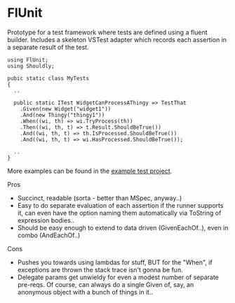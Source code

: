 # FlUnit

Prototype for a test framework where tests are defined using a fluent builder. Includes a skeleton VSTest adapter which records each assertion in a separate result of the test. 

```
using FlUnit;
using Shouldly;

pubic static class MyTests
{
  ..

  public static ITest WidgetCanProcessAThingy => TestThat
    .Given(new Widget("widget1"))
    .And(new Thingy("thingy1"))
    .When((wi, th) => wi.TryProcess(th))
    .Then((wi, th, t) => t.Result.ShouldBeTrue())
    .And((wi, th, t) => th.IsProcessed.ShouldBeTrue())
    .And((wi, th, t) => wi.HasProcessed.ShouldBeTrue());

  ..
}
```

More examples can be found in the [example test project](./src/Example.TestProject/ExampleTests.cs).

Pros
- Succinct, readable (sorta - better than MSpec, anyway..)
- Easy to do separate evaluation of each assertion if the runner supports it, can even have the option naming them automatically via ToString of expression bodies..
- Should be easy enough to extend to data driven (GivenEachOf..), even in combo (AndEachOf..)

Cons
- Pushes you towards using lambdas for stuff, BUT for the "When", if exceptions are thrown the stack trace isn't gonna be fun.
- Delegate params get unwieldy for even a modest number of separate pre-reqs. Of course, can always do a single Given of, say, an anonymous object with a bunch of things in it..
  